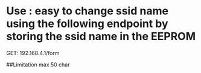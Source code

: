 # Use : easy to change ssid name using the following endpoint by storing the ssid name in the EEPROM

GET: 192.168.4.1/form

##Limitation
max 50 char 


